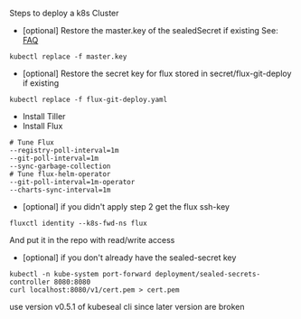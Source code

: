 Steps to deploy a k8s Cluster

 * [optional]
 Restore the master.key of the sealedSecret if existing See: [FAQ](https://github.com/bitnami-labs/sealed-secrets#faq) 
 ```
 kubectl replace -f master.key
 ```
 * [optional]
Restore the secret key for flux stored in secret/flux-git-deploy if existing
 ```
kubectl replace -f flux-git-deploy.yaml
 ```
 * Install Tiller
 * Install Flux
 ```
# Tune Flux
--registry-poll-interval=1m
--git-poll-interval=1m
--sync-garbage-collection
# Tune flux-helm-operator
--git-poll-interval=1m-operator
--charts-sync-interval=1m
 ```
 * [optional]
if you didn't apply step 2 get the flux ssh-key
 ```
fluxctl identity --k8s-fwd-ns flux
 ```
And put it in the repo with read/write access
 * [optional]
if you don't already have the sealed-secret key
 ```
kubectl -n kube-system port-forward deployment/sealed-secrets-controller 8080:8080
curl localhost:8080/v1/cert.pem > cert.pem
 ```
use version v0.5.1 of kubeseal cli since later version are broken
